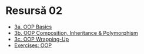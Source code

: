 # Resursă 02

- [3a. OOP Basics](https://personal.ntu.edu.sg/ehchua/programming/java/J3a_OOPBasics.html)
- [3b. OOP Composition, Inheritance & Polymorphism](https://personal.ntu.edu.sg/ehchua/programming/java/J3b_OOPInheritancePolymorphism.html)
- [3c. OOP Wrapping-Up](https://personal.ntu.edu.sg/ehchua/programming/java/J3c_OOPWrappingUp.html)
- [Exercises: OOP](https://personal.ntu.edu.sg/ehchua/programming/java/J3f_OOPExercises.html)



